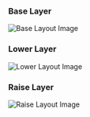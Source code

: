 ### Base Layer
![Base Layout Image](https://i.imgur.com/kE1AscY.png)
### Lower Layer
![Lower Layout Image](https://i.imgur.com/VnSInrG.png)
### Raise Layer
![Raise Layout Image](https://i.imgur.com/YxVF0mE.png)
